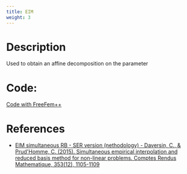 ```yaml
---
title: EIM
weight: 3
---
```


# Description

Used to obtain an affine decomposition on the parameter


# Code:
[Code with FreeFem++](/uploads/EIM.edp)

# References

- [EIM simultaneous RB - SER version (nethodology) - Daversin, C., & Prud'Homme, C. (2015). Simultaneous empirical interpolation and reduced basis method for non-linear problems. Comptes Rendus Mathematique, 353(12), 1105-1109](https://www.sciencedirect.com/science/article/pii/S1631073X15002149)